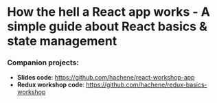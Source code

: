 # How the **hell** a React app works - A simple guide about React basics & state management

### Companion projects:

  - **Slides code**: https://github.com/hachene/react-workshop-app
  - **Redux workshop code**: https://github.com/hachene/redux-basics-workshop
